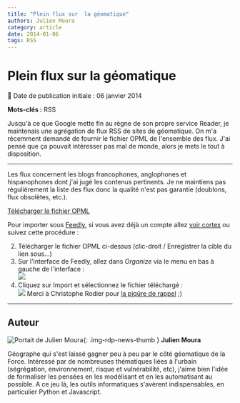 ```yaml
---
title: "Plein flux sur  la géomatique"
authors: Julien Moura
category: article
date: 2014-01-06
tags: RSS
---
```


# Plein flux sur  la géomatique

:calendar: Date de publication initiale : 06 janvier 2014

**Mots-clés :** RSS

Jusqu'à ce que Google mette fin au règne de son propre service Reader, je maintenais une agrégation de flux RSS de sites de géomatique. On m'a récemment demandé de fournir le fichier OPML de l'ensemble des flux. J'ai pensé que ça pouvait intéresser pas mal de monde, alors je mets le tout à disposition.

----

Les flux concernent les blogs francophones, anglophones et hispanophones dont j'ai jugé les contenus pertinents. Je ne maintiens pas régulièrement la liste des flux donc la qualité n'est pas garantie (doublons, flux obsolètes, etc.).

[Télécharger le fichier OPML](https://cdn.geotribu.fr/img/RSS_GeoJulien.opml)

Pour importer sous [Feedly](http://feedly.com), si vous avez déjà un compte allez [voir cortex](http://feedly.com/#cortex) ou suivez cette procédure :

2. Télécharger le fichier OPML ci-dessus (clic-droit / Enregistrer la cible du lien sous...)
4. Sur l'interface de Feedly, allez dans *Organize* via le menu en bas à gauche de l'interface :  
![](https://cdn.geotribu.fr/img/articles-blog-rdp/divers/flux_rss/Feedly_Organize.jpg)
6. Cliquez sur Import et sélectionnez le fichier téléchargé :  
![](https://cdn.geotribu.fr/img/articles-blog-rdp/divers/flux_rss/Feedly_ImportOPML.jpg)
Merci à Christophe Rodier pour [la piqûre de rappel](https://twitter.com/leponot/status/419136405424463872) ;)

----

## Auteur

![Portait de Julien Moura](https://cdn.geotribu.fr/img/internal/contributeurs/jmou.jpg){: .img-rdp-news-thumb }
**Julien Moura**

Géographe qui s'est laissé gagner peu à peu par le côté géomatique de la Force. Intéressé par de nombreuses thématiques liées à l'urbain (ségrégation, environnement, risque et vulnérabilité, etc), j'aime bien l'idée de formaliser les pensées en les modélisant et en les automatisant au possible. A ce jeu là, les outils informatiques s'avèrent indispensables, en particulier Python et Javascript.
